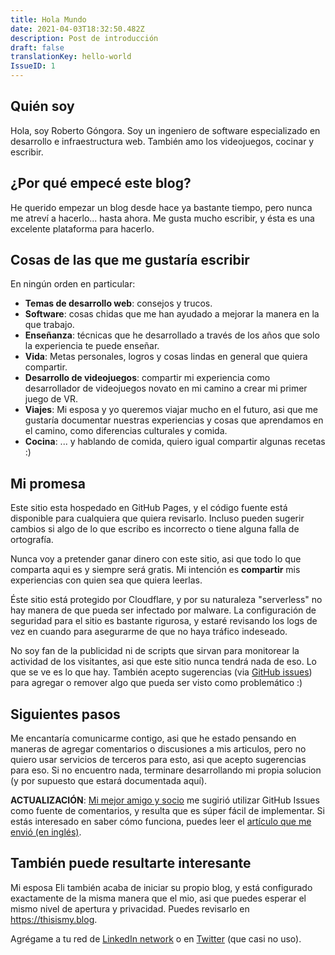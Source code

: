 ```yaml
---
title: Hola Mundo
date: 2021-04-03T18:32:50.482Z
description: Post de introducción
draft: false
translationKey: hello-world
IssueID: 1
---
```

## Quién soy

Hola, soy Roberto Góngora. Soy un ingeniero de software especializado en desarrollo e infraestructura web. También amo los videojuegos, cocinar y escribir.

## ¿Por qué empecé este blog?

He querido empezar un blog desde hace ya bastante tiempo, pero nunca me atreví a hacerlo... hasta ahora. Me gusta mucho escribir, y ésta es una excelente plataforma para hacerlo.

## Cosas de las que me gustaría escribir

En ningún orden en particular:

* **Temas de desarrollo web**: consejos y trucos.
* **Software**: cosas chidas que me han ayudado a mejorar la manera en la que trabajo.
* **Enseñanza**: técnicas que he desarrollado a través de los años que solo la experiencia te puede enseñar.
* **Vida**: Metas personales, logros y cosas lindas en general que quiera compartir.
* **Desarrollo de videojuegos**: compartir mi experiencia como desarrollador de videojuegos novato en mi camino a crear mi primer juego de VR.
* **Viajes**: Mi esposa y yo queremos viajar mucho en el futuro, asi que me gustaría documentar nuestras experiencias y cosas que aprendamos en el camino, como diferencias culturales y comida.
* **Cocina**: ... y hablando de comida, quiero igual compartir algunas recetas :)

## Mi promesa

Este sitio esta hospedado en GitHub Pages, y el código fuente está disponible para cualquiera que quiera revisarlo. Incluso pueden sugerir cambios si algo de lo que escribo es incorrecto o tiene alguna falla de ortografía.

Nunca voy a pretender ganar dinero con este sitio, asi que todo lo que comparta aqui es y siempre será gratis. Mi intención es **compartir** mis experiencias con quien sea que quiera leerlas.

Éste sitio está protegido por Cloudflare, y por su naturaleza "serverless" no hay manera de que pueda ser infectado por malware. La configuración de seguridad para el sitio es bastante rigurosa, y estaré revisando los logs de vez en cuando para asegurarme de que no haya tráfico indeseado.

No soy fan de la publicidad ni de scripts que sirvan para monitorear la actividad de los visitantes, asi que este sitio nunca tendrá nada de eso. Lo que se ve es lo que hay. También acepto sugerencias (via [GitHub issues](https://github.com/RobertoGongora/yourfavouriteblog/issues)) para agregar o remover algo que pueda ser visto como problemático :)

## Siguientes pasos

Me encantaría comunicarme contigo, asi que he estado pensando en maneras de agregar comentarios o discusiones a mis articulos, pero no quiero usar servicios de terceros para esto, asi que acepto sugerencias para eso. Si no encuentro nada, terminare desarrollando mi propia solucion (y por supuesto que estará documentada aquí).

**ACTUALIZACIÓN**: [Mi mejor amigo y socio](https://reyes.im/) me sugirió utilizar GitHub Issues como fuente de comentarios, y resulta que es súper fácil de implementar. Si estás interesado en saber cómo funciona, puedes leer el [artículo que me envió (en inglés)](https://retifrav.github.io/blog/2019/04/19/github-comments-hugo/).

## También puede resultarte interesante

Mi esposa Eli también acaba de iniciar su propio blog, y está configurado exactamente de la misma manera que el mio, asi que puedes esperar el mismo nivel de apertura y privacidad. Puedes revisarlo en <https://thisismy.blog>.

Agrégame a tu red de [LinkedIn network](https://linkedin.com/in/roberto-gongora) o en [Twitter](https://twitter.com/roberttt1005) (que casi no uso).
